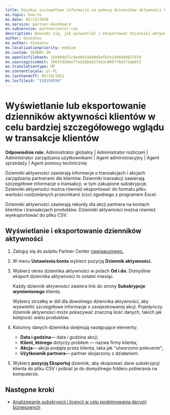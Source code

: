 ```yaml
---
title: Uzyskaj szczegółowe informacje za pomocą dzienników aktywności klientów
ms.topic: how-to
ms.date: 05/13/2020
ms.service: partner-dashboard
ms.subservice: partnercenter-csp
description: Dowiedz się, jak wyświetlać i eksportować dzienniki aktywności, aby uzyskać wgląd w transakcje konta klienta i inne działania związane z zarządzaniem partnerami.
author: dineshvu
ms.author: dineshvu
ms.localizationpriority: medium
ms.custom: SEOMAY.20
ms.openlocfilehash: 1bb98dd71c9e46914b90d5efbfe14404d08275f9
ms.sourcegitcommit: 7063fdddee77ad2d8e627ab3c806f76d173ab652
ms.translationtype: MT
ms.contentlocale: pl-PL
ms.lasthandoff: 05/19/2021
ms.locfileid: "110150594"
---
```

# <a name="view-or-export-customer-activity-logs-for-more-insight-into-customer-transactions"></a>Wyświetlanie lub eksportowanie dzienników aktywności klientów w celu bardziej szczegółowego wglądu w transakcje klientów

**Odpowiednie role:** Administrator globalny | Administrator rozliczeń | Administrator zarządzania użytkownikami | Agent administracyjny | Agent sprzedaży | Agent pomocy technicznej

Dzienniki aktywności zawierają informacje o transakcjach i akcjach zarządzania partnerami dla klientów. Dzienniki transakcji zawierają szczegółowe informacje o transakcji, w tym zakupione subskrypcje. Dzienniki aktywności można również eksportować do formatu pliku wartości rozdzielanych przecinkami (csv) zgodnego z programem Excel.

Dzienniki aktywności zawierają rekordy dla akcji partnera na kontach klientów i transakcjach produktów. Dzienniki aktywności można również wyeksportować do pliku CSV.

## <a name="view-and-export-activity-logs"></a>Wyświetlanie i eksportowanie dzienników aktywności

1. Zaloguj się do pulpitu Partner Center [nawigacyjnego.](https://partner.microsoft.com/dashboard)

2. W menu **Ustawienia konta** wybierz pozycję **Dziennik aktywności.**

3. Wybierz okres dziennika aktywności w polach **Od** **i do.** Domyślnie eksport dziennika aktywności to ostatni miesiąc.

   Każdy dziennik aktywności zawiera link do strony **Subskrypcje wymienionego** klienta.

   Wybierz strzałkę w dół dla dowolnego dziennika aktywności, aby wyświetlić szczegółowe informacje o zarejestrowanej akcji. Pojedynczy dziennik aktywności może pokazywać znaczną ilość danych, takich jak kolejność wielu produktów.

4. Kolumny danych dziennika obejmują następujące elementy:
   - **Data i godzina**— data i godzina akcji;
   - **Klient, którego** dotyczy problem — nazwa firmy klienta;
   - **Akcja**— akcja podjęta przez klienta, taka jak "utworzono polecenie";
   - **Użytkownik partnera**— partner skojarzony z działaniem.

5. Wybierz **pozycję Eksportuj** dziennik, aby skopiować dane subskrypcji klienta do pliku CSV i pobrać je do domyślnego folderu pobierania na komputerze.

## <a name="next-steps"></a>Następne kroki

- [Analizowanie subskrypcji i licencji w celu podejmowania decyzji biznesowych](analyze-subscriptions-licenses.md)
